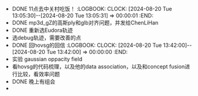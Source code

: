- DONE 11点去中关村吃饭！
  :LOGBOOK:
  CLOCK: [2024-08-20 Tue 13:05:30]--[2024-08-20 Tue 13:05:31] =>  00:00:01
  :END:
- DONE mp3d_gZ的高斯ply和glb对齐问题，并发给ChenLiHan
- DONE 重新选Eudora轨迹
- 选debug轨迹，需要改善的点
- DONE 回hovsg的回信
  :LOGBOOK:
  CLOCK: [2024-08-20 Tue 13:42:00]--[2024-08-20 Tue 13:42:00] =>  00:00:00
  :END:
- 实验 gaussian oppacity field
- 看hovsg的代码梳理，以及他的data association，以及和concept fusion进行比较，看效率问题
- DONE 晚上有组会
-